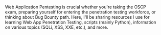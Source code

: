 Web Application Pentesting is crucial whether you're taking the OSCP exam, preparing yourself for entering the penetration testing workforce, or thinking about
Bug Bounty path.
Here, I'll be sharing resources I use for learning Web App Penetration Testing, scripts (mainly Python), information on various topics (SQLi, XSS, XXE, etc.), and
more.
